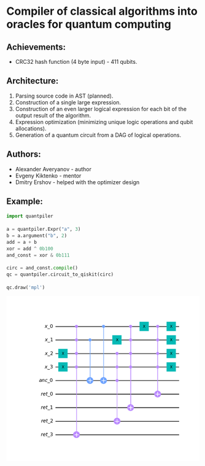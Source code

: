 # Сompiler of classical algorithms into oracles for quantum computing

## Achievements:
- CRC32 hash function (4 byte input) - 411 qubits.

## Architecture:
1. Parsing source code in AST (planned).
2. Construction of a single large expression.
3. Construction of an even larger logical expression for each bit of the output result of the algorithm.
4. Expression optimization (minimizing unique logic operations and qubit allocations).
5. Generation of a quantum circuit from a DAG of logical operations.

## Authors:
- Alexander Averyanov - author
- Evgeny Kiktenko - mentor
- Dmitry Ershov - helped with the optimizer design

## Example:
```python
import quantpiler

a = quantpiler.Expr("a", 3)
b = a.argument("b", 2)
add = a + b
xor = add ^ 0b100
and_const = xor & 0b111

circ = and_const.compile()
qc = quantpiler.circuit_to_qiskit(circ)

qc.draw('mpl')
```
![Resulting circuit](https://raw.githubusercontent.com/averyanalex/quantpiler/main/example.png)
